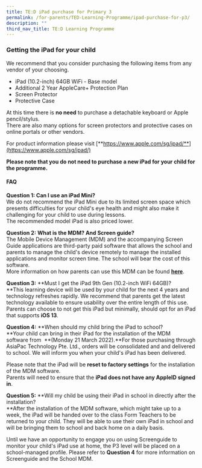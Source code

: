 ```yaml
---
title: TE:D iPad purchase for Primary 3
permalink: /for-parents/TED-Learning-Programme/ipad-purchase-for-p3/
description: ""
third_nav_title: TE:D Learning Programme
---
```

### Getting the iPad for your child

We recommend that you consider purchasing the following items from any vendor of your choosing.  
  

*   iPad (10.2-inch) 64GB WiFi - Base model
*   Additional 2 Year AppleCare+ Protection Plan
*   Screen Protector
*   Protective Case

At this time there is **no need** to purchase a detachable keyboard or Apple pencil/stylus.  
There are also many options for screen protectors and protective cases on online portals or other vendors.  
  
For product information please visit [**https://www.apple.com/sg/ipad/**](https://www.apple.com/sg/ipad/)  
  
**Please note that you do not need to purchase a new iPad for your child for the programme.**   
  

#### FAQ

**Question 1: Can I use an iPad Mini?**<br>
We do not recommend the iPad Mini due to its limited screen space which presents difficulties for your child's eye health and might also make it challenging for your child to use during lessons.   
The recommended model iPad is also priced lower.  
  
**Question 2:** **What is the MDM? And Screen guide?**<br>
The Mobile Device Management (MDM) and the accompanying Screen Guide applications are third-party paid software that allows the school and parents to manage the child's device remotely to manage the installed applications and monitor screen time. The school will bear the cost of this software.  
More information on how parents can use this MDM can be found **[here](https://www.farrerparkpri.moe.edu.sg/farrerean-experience/ict/managing-your-childs-learning-device-with-screenguide)**.  
  
**Question 3:** **Must I get the iPad 9th Gen (10.2-inch WiFi 64GB)?  
**This learning device will be used by your child for the next 4 years and technology refreshes rapidly. We recommend that parents get the latest technology available to ensure usability over the entire length of this use. Parents can choose to not get this iPad but minimally, should opt for an iPad that supports **iOS 13**.  
  
**Question 4:** **When should my child bring the iPad to school?  
**Your child can bring in their iPad for the installation of the MDM software from  **(Monday 21 March 2022).**For those purchasing through AsiaPac Technology Pte. Ltd., orders will be consolidated and and delivered to school. We will inform you when your child's iPad has been delivered.  
  
Please note that the iPad will be **reset to factory settings** for the installation of the MDM software.  
Parents will need to ensure that the **iPad does not have any AppleID signed in**.  
  
**Question 5:** **Will my child be using their iPad in school in directly after the installation?  
**After the installation of the MDM software, which might take up to a week, the iPad will be handed over to the class Form Teachers to be returned to your child. They will be able to use their own iPad in school and will be bringing them to school and back home on a daily basis.  
  
Until we have an opportunity to engage you on using Screenguide to monitor your child's iPad use at home, the P3 level will be placed on a school-managed profile. Please refer to **Question 4** for more information on Screenguide and the School MDM.